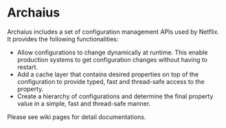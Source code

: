 Archaius
=====

Archaius includes a set of configuration management APIs used by Netflix. It provides the following functionalities:

* Allow configurations to change dynamically at runtime. This enable production systems to get configuration changes without having to restart.
* Add a cache layer that contains desired properties on top of the configuration to provide typed, fast and thread-safe access to the property. 
* Create a hierarchy of configurations and determine the final property value in a simple, fast and thread-safe manner.

Please see wiki pages for detail documentations.
